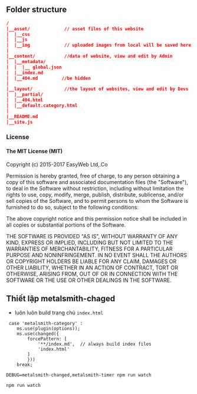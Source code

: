 ﻿## Folder structure
```json
/
|__asset/             // asset files of this website
|  |__css
|  |__js
|  |__img             // uploaded images from local will be saved here
|
|__content/           //data of website, view and edit by Admin 
|  |__metadata/
|  |  |__ global.json   
|  |__index.md
|  |__404.md         //be hidden
|
|__layout/            //the layout of websites, view and edit by Devs
|  |__partial/
|  |__404.html
|  |__default.category.html
|
|__README.md
|__site.js
```

### License
#### The MIT License (MIT)

Copyright (c) 2015-2017 EasyWeb Ltd,.Co

Permission is hereby granted, free of charge, to any person obtaining a copy
of this software and associated documentation files (the "Software"), to deal
in the Software without restriction, including without limitation the rights
to use, copy, modify, merge, publish, distribute, sublicense, and/or sell
copies of the Software, and to permit persons to whom the Software is
furnished to do so, subject to the following conditions:

The above copyright notice and this permission notice shall be included in
all copies or substantial portions of the Software.

THE SOFTWARE IS PROVIDED "AS IS", WITHOUT WARRANTY OF ANY KIND, EXPRESS OR
IMPLIED, INCLUDING BUT NOT LIMITED TO THE WARRANTIES OF MERCHANTABILITY,
FITNESS FOR A PARTICULAR PURPOSE AND NONINFRINGEMENT. IN NO EVENT SHALL THE
AUTHORS OR COPYRIGHT HOLDERS BE LIABLE FOR ANY CLAIM, DAMAGES OR OTHER
LIABILITY, WHETHER IN AN ACTION OF CONTRACT, TORT OR OTHERWISE, ARISING FROM,
OUT OF OR IN CONNECTION WITH THE SOFTWARE OR THE USE OR OTHER DEALINGS IN
THE SOFTWARE.


## Thiết lập metalsmith-chaged

- luôn luôn build trang chủ `index.html`
```
 case 'metalsmith-category' :
    ms.use(plugin(options));
    ms.use(changed({
        forcePattern: [
            '**/index.md',  // always build index files
            'index.html'
        ]
        }))
    break;
```
 
```
DEBUG=metalsmith-changed,metalsmith-timer npm run watch

npm run watch
```
